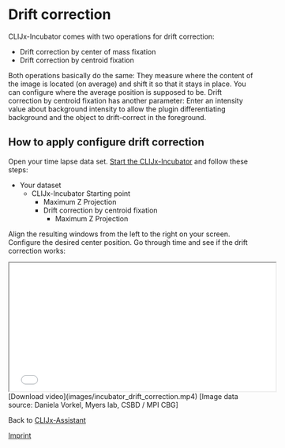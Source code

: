 # Drift correction
CLIJx-Incubator comes with two operations for drift correction:
* Drift correction by center of mass fixation
* Drift correction by centroid fixation

Both operations basically do the same: They measure where the content of the image is located (on average) and shift it
so that it stays in place. You can configure where the average position is supposed to be. 
Drift correction by centroid fixation has another parameter: Enter an intensity value about background intensity to
allow the plugin differentiating background and the object to drift-correct in the foreground.

## How to apply configure drift correction
Open your time lapse data set. [Start the CLIJx-Incubator](https://clij.github.io/incubator/getting_started) and follow these steps:

* Your dataset
  * CLIJx-Incubator Starting point
    * Maximum Z Projection
    * Drift correction by centroid fixation
      * Maximum Z Projection

Align the resulting windows from the left to the right on your screen. 
Configure the desired center position.
Go through time and see if the drift correction works:

<iframe src="images/incubator_drift_correction.mp4" width="540" height="260"></iframe>
[Download video](images/incubator_drift_correction.mp4) 
[Image data source: Daniela Vorkel, Myers lab, CSBD / MPI CBG]



Back to [CLIJx-Assistant](https://clij.github.io/assistant)


[Imprint](https://clij.github.io/imprint)
